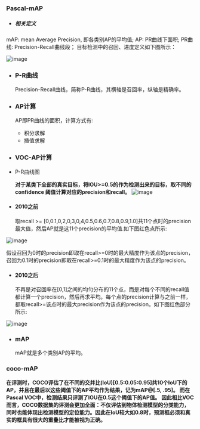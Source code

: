 ### Pascal-mAP

- ##### 相关定义
    
mAP: mean Average Precision, 即各类别AP的平均值;
    AP: PR曲线下面积; 
    PR曲线: Precision-Recall曲线段；
    目标检测中的召回、进度定义如下图所示：

![image](https://note.youdao.com/yws/api/personal/file/WEB32b532e547a2140d3b39415f1945f23d?method=download&shareKey=3ad63af42397bbb84584fef9fddfd46c)

- ### P-R曲线
    Precision-Recall曲线，简称P-R曲线，其横轴是召回率，纵轴是精确率。

- ### AP计算
    AP即PR曲线的面积，计算方式有:
    - 积分求解
    - 插值求解

- ### VOC-AP计算

- P-R曲线图

    **对于某类下全部的真实目标，将IOU>=0.5的作为检测出来的目标，取不同的confidence 阈值计算对应的precision和recall。**
![image](https://note.youdao.com/yws/api/personal/file/WEBc4a87e63f151aa09b000df4b8ba7e0c4?method=download&shareKey=82b5f9d0b1c0112da4c2924c876d557e)
- #### 2010之前
    取recall >= [0,0.1,0,2,0,3,0,4,0.5,0.6,0.7,0.8,0.9,1.0]共11个点时的precision最大值，然后AP就是这11个precision的平均值.如下图红色点所示:

![image](https://note.youdao.com/yws/api/personal/file/WEBdfdc186999291fa106abc89310986f6a?method=download&shareKey=a40d40ac4998f7f54fec2ff5d7bccbd0)

假设召回为0时的precision即取在recall>=0时的最大精度作为该点的precision，召回为0.1时的precision即取在recall>=0.1时的最大精度作为该点的precision。

- #### 2010之后
    不再是对召回率在[0,1]之间的均匀分布的11个点，而是对每个不同的recall值都计算一个precision，然后再求平均。每个点的precision计算与之前一样，都取recall>=该点时的最大precision作为该点的precision。如下图红色部分所示:

![image](https://note.youdao.com/yws/api/personal/file/WEB3de0a00b9747160a163685de6be5c670?method=download&shareKey=ab508664f99d237810d6b7718ae8e637)


- ### mAP
    mAP就是多个类别AP的平均。



### coco-mAP

**在评测时，COCO评估了在不同的交并比(IoU)[0.5:0.05:0.95]共10个IoU下的AP，并且在最后以这些阈值下的AP平均作为结果，记为mAP@[.5, .95]。 而在Pascal VOC中，检测结果只评测了IOU在0.5这个阈值下的AP值。 因此相比VOC而言，COCO数据集的评测会更加全面：不仅评估到物体检测模型的分类能力，同时也能体现出检测模型的定位能力。因此在IoU较大如0.8时，预测框必须和真实的框具有很大的重叠比才能被视为正确。**